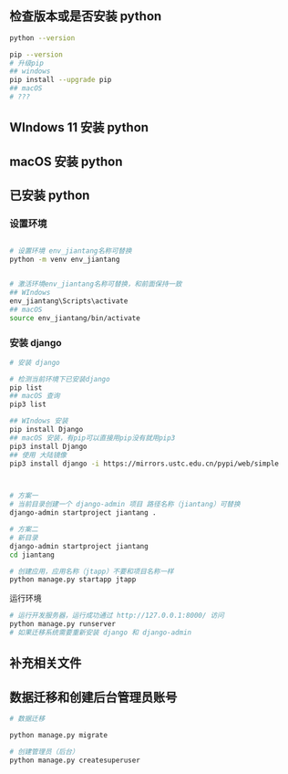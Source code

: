 

## 检查版本或是否安装 python

```bash
python --version

```

```bash
pip --version
# 升级pip
## windows
pip install --upgrade pip
## macOS
# ???

```

## WIndows 11 安装 python


## macOS 安装 python


## 已安装 python

### 设置环境

```bash

# 设置环境 env_jiantang名称可替换
python -m venv env_jiantang


# 激活环境env_jiantang名称可替换，和前面保持一致
## WIndows
env_jiantang\Scripts\activate
## macOS
source env_jiantang/bin/activate

```

### 安装 django

```bash
# 安装 django

# 检测当前环境下已安装django
pip list
## macOS 查询
pip3 list

## WIndows 安装
pip install Django
## macOS 安装，有pip可以直接用pip没有就用pip3
pip3 install Django
## 使用 大陆镜像
pip3 install django -i https://mirrors.ustc.edu.cn/pypi/web/simple



# 方案一
# 当前目录创建一个 django-admin 项目 路径名称（jiantang）可替换
django-admin startproject jiantang .

# 方案二
# 新目录
django-admin startproject jiantang
cd jiantang

# 创建应用，应用名称（jtapp）不要和项目名称一样
python manage.py startapp jtapp


```

运行环境

```bash
# 运行开发服务器，运行成功通过 http://127.0.0.1:8000/ 访问
python manage.py runserver
# 如果迁移系统需要重新安装 django 和 django-admin

```


## 补充相关文件


## 数据迁移和创建后台管理员账号

```bash
# 数据迁移

python manage.py migrate

# 创建管理员（后台）
python manage.py createsuperuser

```
